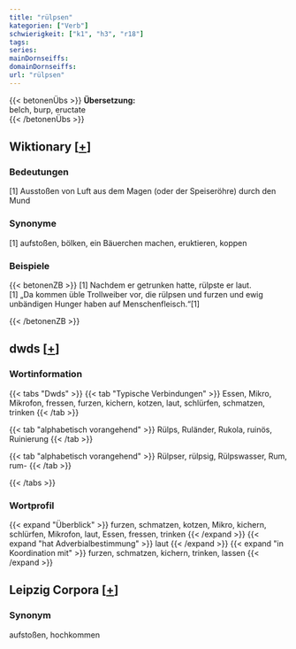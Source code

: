 ```yaml
---
title: "rülpsen"
kategorien: ["Verb"]
schwierigkeit: ["k1", "h3", "r18"]
tags:
series:
mainDornseiffs:
domainDornseiffs:
url: "rülpsen"
---
```


{{< betonenÜbs >}}
**Übersetzung:**  
belch, burp, eructate  
{{< /betonenÜbs >}}

## Wiktionary [[+](https://de.wiktionary.org/wiki/rülpsen)]

### Bedeutungen
[1] Ausstoßen von Luft aus dem Magen (oder der Speiseröhre) durch den Mund  

### Synonyme
[1] aufstoßen, bölken, ein Bäuerchen machen, eruktieren, koppen  

### Beispiele
{{< betonenZB >}}
[1] Nachdem er getrunken hatte, rülpste er laut.  
[1] „Da kommen üble Trollweiber vor, die rülpsen und furzen und ewig unbändigen Hunger haben auf Menschenfleisch.“[1]  

{{< /betonenZB >}}


## dwds [[+](https://www.dwds.de/wb/rülpsen)]

### Wortinformation
{{< tabs "Dwds" >}}
{{< tab "Typische Verbindungen" >}}
Essen, Mikro, Mikrofon, fressen, furzen, kichern, kotzen, laut, schlürfen, schmatzen, trinken
{{< /tab >}}

{{< tab "alphabetisch vorangehend" >}}
Rülps, Ruländer, Rukola, ruinös, Ruinierung
{{< /tab >}}

{{< tab "alphabetisch vorangehend" >}}
Rülpser, rülpsig, Rülpswasser, Rum, rum-
{{< /tab >}}

{{< /tabs >}}

### Wortprofil
{{< expand "Überblick" >}} furzen, schmatzen, kotzen, Mikro, kichern, schlürfen, Mikrofon, laut, Essen, fressen, trinken {{< /expand >}}
{{< expand "hat Adverbialbestimmung" >}} laut {{< /expand >}}
{{< expand "in Koordination mit" >}} furzen, schmatzen, kichern, trinken, lassen {{< /expand >}}

## Leipzig Corpora [[+](https://corpora.uni-leipzig.de/en/res?word=rülpsen&corpusId=deu_newscrawl-public_2018)]


### Synonym
aufstoßen, hochkommen

